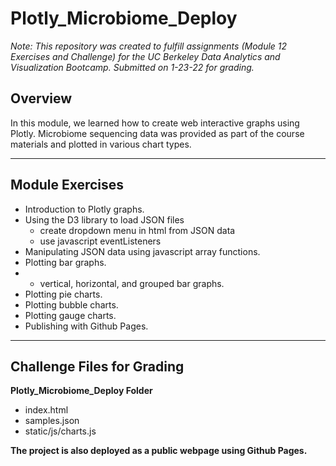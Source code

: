 # Plotly_Microbiome_Deploy

*Note: This repository was created to fulfill assignments (Module 12 Exercises and Challenge) for the UC Berkeley Data Analytics and Visualization Bootcamp. Submitted on 1-23-22 for grading.*


## Overview
In this module, we learned how to create web interactive graphs using Plotly. Microbiome sequencing data was provided as part of the course materials and plotted in various chart types.


---
## Module Exercises
- Introduction to Plotly graphs.
- Using the D3 library to load JSON files
	- create dropdown menu in html from JSON data
	- use javascript eventListeners
- Manipulating JSON data using javascript array functions.
- Plotting bar graphs.
- - vertical, horizontal, and grouped bar graphs.
- Plotting pie charts.
- Plotting bubble charts.
- Plotting gauge charts.
- Publishing with Github Pages.


---
## Challenge Files for Grading
**Plotly_Microbiome_Deploy Folder**
- index.html
- samples.json
- static/js/charts.js

**The project is also deployed as a public webpage using Github Pages.**